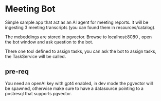 # Meeting Bot

Simple sample app that act as an AI agent for meeting reports. It will be ingesting 3 meeting transcripts (you can found them in resources/catalog).

The mebeddings are stored in pgvector. Browse to localhost:8080 , open the bot window and ask question to the bot.

There one tool defined to assign tasks, you can ask the bot to assign tasks, the TaskService will be called. 

## pre-req

You need an openAI key with gpt4 enabled, in dev mode the pgvector will be spawned, otherwise make sure to have a datasource pointing to a postresql that supports pgvector. 

